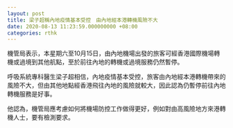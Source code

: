 ```yaml
---
layout: post
title: 梁子超稱內地疫情基本受控　由內地經本港轉機風險不大
date: 2020-08-13 11:23:59.000000000 +08:00
categories: rthk
---
```


機管局表示，本星期六至10月15日，由內地機場出發的旅客可經香港國際機場轉機或過境到其他航點，至於前往內地的轉機或過境服務仍然暫停。

呼吸系統專科醫生梁子超相信，內地疫情基本受控，旅客由內地經本港轉機帶來的風險不大，但由其他地點經香港飛往內地的風險就較大，因此認為仍暫停前往內地轉機服務是好事。

他認為，機管局應考慮如何將機場防控工作做得更好，例如對由高風險地方來港轉機人士，要有檢測要求。
